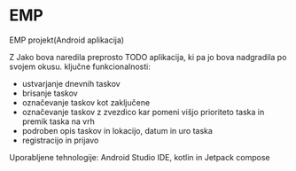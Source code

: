 # EMP
EMP projekt(Android aplikacija)

Z Jako bova naredila preprosto TODO aplikacija, ki pa jo bova nadgradila po svojem okusu.
ključne funkcionalnosti:
- ustvarjanje dnevnih taskov
- brisanje taskov
- označevanje taskov kot zaključene
- označevanje taskov z zvezdico kar pomeni višjo prioriteto taska in premik taska na vrh
- podroben opis taskov in lokacijo, datum in uro taska
- registracijo in prijavo
  
Uporabljene tehnologije: Android Studio IDE, kotlin in Jetpack compose

